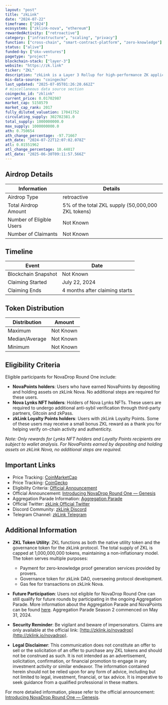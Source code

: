 ```yaml
---
layout: "post"
title: "zkLink"
date: "2024-07-22"
timeframe: ["2024"]
ecosystem: ["zklink-nova", "ethereum"]
rewardedActivity: ["retroactive"]
category: ["infrastructure", "scaling", "privacy"]
function: ["cross-chain", "smart-contract-platform", "zero-knowledge"]
status: ["alive"]
funded-by: ["okx-ventures"]
pagetype: "project"
blockchain-stack: ["layer-3"]
website: "https://zk.link"
ticker: "ZKL"
description: "zkLink is a Layer 3 Rollup for high-performance ZK applications, aiming to provide secure and scalable solutions for decentralized finance (DeFi) and blockchain applications."
mis-data-source: "coingecko"
last_updated: "2025-07-05T01:26:20.662Z"
# miscellaneous data source section
coingecko_id: "zklink"
current_price: 0.01702987
market_cap: 5158579
market_cap_rank: 2017
fully_diluted_valuation: 17041752
circulating_supply: 302702381.0
total_supply: 1000000000.0
max_supply: 1000000000.0
ath: 0.750654
ath_change_percentage: -97.71667
ath_date: "2024-07-22T12:07:02.078Z"
atl: 0.01551962
atl_change_percentage: 10.44017
atl_date: "2025-06-30T09:11:57.566Z"
---
```


## Airdrop Details

| Information              | Details                                            |
| ------------------------ | -------------------------------------------------- |
| Airdrop Type             | retroactive                                        |
| Total Airdrop Amount     | 5% of the total ZKL supply (50,000,000 ZKL tokens) |
| Number of Eligible Users | Not Known                                          |
| Number of Claimants      | Not Known                                          |

## Timeline

| Event               | Date                           |
| ------------------- | ------------------------------ |
| Blockchain Snapshot | Not Known                      |
| Claiming Started    | July 22, 2024                  |
| Claiming Ends       | 4 months after claiming starts |

## Token Distribution

| Distribution   | Amount    |
| -------------- | --------- |
| Maximum        | Not Known |
| Median/Average | Not Known |
| Minimum        | Not Known |

## Eligibility Criteria

Eligible participants for NovaDrop Round One include:

- **NovaPoints holders**: Users who have earned NovaPoints by depositing and holding assets on zkLink Nova. No additional steps are required for these users.
- **Nova Lynks NFT holders**: Holders of Nova Lynks NFTs. These users are required to undergo additional anti-sybil verification through third-party partners, Gitcoin and zkPass.
- **zkLink Loyalty Points holders**: Users with zkLink Loyalty Points. Some of these users may receive a small bonus ZKL reward as a thank you for helping verify on-chain activity and authenticity.

_Note: Only rewards for Lynks NFT holders and Loyalty Points recipients are subject to wallet analysis. For NovaPoints earned by depositing and holding assets on zkLink Nova, no additional steps are required._

## Important Links

- Price Tracking: [CoinMarketCap](https://coinmarketcap.com/currencies/zklink)
- Price Tracking: [CoinGecko](https://www.coingecko.com/en/coins/zklink)
- Eligibility Criteria: [Official Announcement](https://blog.zk.link/introducing-novadrop-round-one-genesis-b4c0a732cf8a)
- Official Announcement: [Introducing NovaDrop Round One — Genesis](https://blog.zk.link/introducing-novadrop-round-one-genesis-b4c0a732cf8a)
- Aggregation Parade Information: [Aggregation Parade](https://app.zklink.io/aggregation-parade)
- Official Twitter: [zkLink Official Twitter](https://twitter.com/zkLink_Official)
- Discord Community: [zkLink Discord](https://discord.gg/zklink)
- Telegram Channel: [zkLink Telegram](https://t.me/zkLinkorg)

## Additional Information

- **ZKL Token Utility**: ZKL functions as both the native utility token and the governance token for the zkLink protocol. The total supply of ZKL is capped at 1,000,000,000 tokens, maintaining a non-inflationary model. The token serves multiple purposes:

  - Payment for zero-knowledge proof generation services provided by provers.
  - Governance token for zkLink DAO, overseeing protocol development.
  - Gas fee for transactions on zkLink Nova.

- **Future Participation**: Users not eligible for NovaDrop Round One can still qualify for future rounds by participating in the ongoing Aggregation Parade. More information about the Aggregation Parade and NovaPoints can be found [here](https://app.zklink.io/aggregation-parade). Aggregation Parade Season 2 commenced on May 31, 2024.

- **Security Reminder**: Be vigilant and beware of impersonators. Claims are only available at the official link: [http://zklink.io/novadrop](http://zklink.io/novadrop).

- **Legal Disclaimer**: This communication does not constitute an offer to sell or the solicitation of an offer to purchase any ZKL tokens and should not be construed as such. It is not intended as an advertisement, solicitation, confirmation, or financial promotion to engage in any investment activity or similar endeavor. The information contained herein should not be relied upon for any form of advice, including but not limited to legal, investment, financial, or tax advice. It is imperative to seek guidance from a qualified professional in these matters.

For more detailed information, please refer to the official announcement: [Introducing NovaDrop Round One — Genesis](https://blog.zk.link/introducing-novadrop-round-one-genesis-b4c0a732cf8a).
